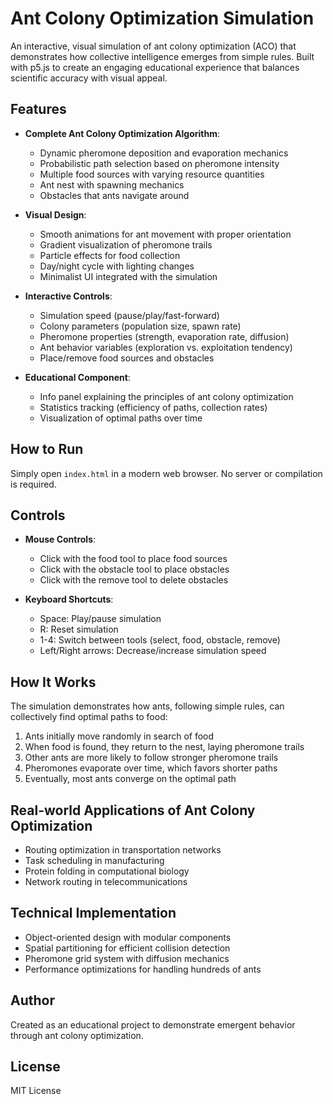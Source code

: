 # Ant Colony Optimization Simulation

An interactive, visual simulation of ant colony optimization (ACO) that demonstrates how collective intelligence emerges from simple rules. Built with p5.js to create an engaging educational experience that balances scientific accuracy with visual appeal.

## Features

- **Complete Ant Colony Optimization Algorithm**:
  - Dynamic pheromone deposition and evaporation mechanics
  - Probabilistic path selection based on pheromone intensity
  - Multiple food sources with varying resource quantities
  - Ant nest with spawning mechanics
  - Obstacles that ants navigate around

- **Visual Design**:
  - Smooth animations for ant movement with proper orientation
  - Gradient visualization of pheromone trails
  - Particle effects for food collection
  - Day/night cycle with lighting changes
  - Minimalist UI integrated with the simulation

- **Interactive Controls**:
  - Simulation speed (pause/play/fast-forward)
  - Colony parameters (population size, spawn rate)
  - Pheromone properties (strength, evaporation rate, diffusion)
  - Ant behavior variables (exploration vs. exploitation tendency)
  - Place/remove food sources and obstacles

- **Educational Component**:
  - Info panel explaining the principles of ant colony optimization
  - Statistics tracking (efficiency of paths, collection rates)
  - Visualization of optimal paths over time

## How to Run

Simply open `index.html` in a modern web browser. No server or compilation is required.

## Controls

- **Mouse Controls**:
  - Click with the food tool to place food sources
  - Click with the obstacle tool to place obstacles
  - Click with the remove tool to delete obstacles
  
- **Keyboard Shortcuts**:
  - Space: Play/pause simulation
  - R: Reset simulation
  - 1-4: Switch between tools (select, food, obstacle, remove)
  - Left/Right arrows: Decrease/increase simulation speed

## How It Works

The simulation demonstrates how ants, following simple rules, can collectively find optimal paths to food:

1. Ants initially move randomly in search of food
2. When food is found, they return to the nest, laying pheromone trails
3. Other ants are more likely to follow stronger pheromone trails
4. Pheromones evaporate over time, which favors shorter paths
5. Eventually, most ants converge on the optimal path

## Real-world Applications of Ant Colony Optimization

- Routing optimization in transportation networks
- Task scheduling in manufacturing
- Protein folding in computational biology
- Network routing in telecommunications

## Technical Implementation

- Object-oriented design with modular components
- Spatial partitioning for efficient collision detection
- Pheromone grid system with diffusion mechanics
- Performance optimizations for handling hundreds of ants

## Author

Created as an educational project to demonstrate emergent behavior through ant colony optimization.

## License

MIT License 
